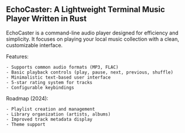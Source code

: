 ## EchoCaster: A Lightweight Terminal Music Player Written in Rust

EchoCaster is a command-line audio player designed for efficiency and simplicity.  It focuses on playing your local music collection with a clean, customizable interface.

Features:

    - Supports common audio formats (MP3, FLAC)
    - Basic playback controls (play, pause, next, previous, shuffle)
    - Minimalistic text-based user interface
    - 5-star rating system for tracks
    - Configurable keybindings

Roadmap (2024):

    - Playlist creation and management
    - Library organization (artists, albums)
    - Improved track metadata display
    - Theme support
